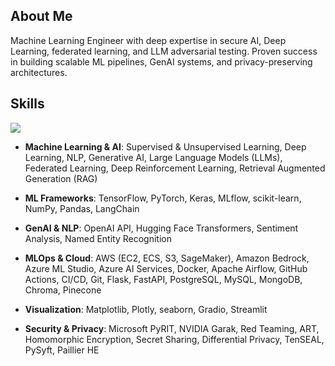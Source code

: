 ## About Me
Machine Learning Engineer with deep expertise in secure AI, Deep Learning, federated learning, and LLM adversarial testing. Proven success in building scalable ML pipelines, GenAI systems, and privacy-preserving architectures.

## Skills
<p align="left">
  <a href="https://skillicons.dev">
    <img src="https://skillicons.dev/icons?i=python,java,tensorflow,pytorch,sklearn,aws,azure,docker,flask,fastapi,django,postgres,mysql" /><br>
  </a>
</p>

- **Machine Learning & AI**: Supervised & Unsupervised Learning, Deep Learning, NLP, Generative AI, Large Language Models (LLMs), Federated Learning, Deep Reinforcement Learning, Retrieval Augmented Generation (RAG)

- **ML Frameworks**: TensorFlow, PyTorch, Keras, MLflow, scikit-learn, NumPy, Pandas, LangChain

- **GenAI & NLP**: OpenAI API, Hugging Face Transformers, Sentiment Analysis, Named Entity Recognition

- **MLOps & Cloud**: AWS (EC2, ECS, S3, SageMaker), Amazon Bedrock, Azure ML Studio, Azure AI Services, Docker, Apache Airflow, GitHub Actions, CI/CD, Git, Flask, FastAPI, PostgreSQL, MySQL, MongoDB, Chroma, Pinecone

- **Visualization**: Matplotlib, Plotly, seaborn, Gradio, Streamlit

- **Security & Privacy**: Microsoft PyRIT, NVIDIA Garak, Red Teaming, ART, Homomorphic Encryption, Secret Sharing, Differential Privacy, TenSEAL, PySyft, Paillier HE


